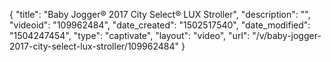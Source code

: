 {
    "title": "Baby Jogger&reg; 2017 City Select&reg; LUX Stroller",
    "description": "",
    "videoid": "109962484",
    "date_created": "1502517540",
    "date_modified": "1504247454",
    "type": "captivate",
    "layout": "video",
    "url": "\/v\/baby-jogger-2017-city-select-lux-stroller\/109962484"
}